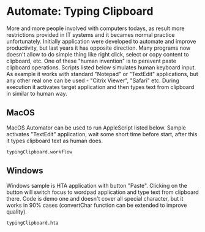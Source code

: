 # Automate: Typing Clipboard

More and more people involved with computers todays, as result more restrictions provided in IT systems and it becames normal practice unfortunately. Initially application were developed to automate and improve productivity, but last years it has opposite direction. Many programs now doesn't allow to do simple thing like right click, select or copy content to clipboard, etc. One of these "human invention" is to perevent paste clipboard operations. Scripts listed below simulates human keyboard input. As example it works with standard "Notepad" or "TextEdit" applications, but any other real one can be used - "Citrix Viewer", "Safari" etc. During execution it activates target application and then types text from clipboard in similar to human way.

## MacOS

MacOS Automator can be used to run AppleScript listed below. Sample activates "TextEdit" application, wait some short time before start, after this it types clipboard text as human does.

`typingClipboard.workflow`

## Windows

Windows sample is HTA application with button "Paste". Clicking on the button will switch focus to wordpad application and type text from clipboard there. Code is demo one and doesn't cover all special character, but it works in 90% cases (convertChar function can be extended to improve quality).

`typingClipboard.hta`

